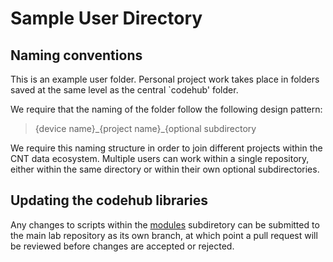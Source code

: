 # Sample User Directory

## Naming conventions

This is an example user folder. Personal project work takes place in folders saved at the same level as the central `codehub' folder.

We require that the naming of the folder follow the following design pattern:

> {device name}\_{project name}\_{optional subdirectory


We require this naming structure in order to join different projects within the CNT data ecosystem. Multiple users can work within a single repository, either within the same directory or within their own optional subdirectories.

## Updating the codehub libraries

Any changes to scripts within the [modules](../codehub/modules) subdiretory can be submitted to the main lab repository as its own branch, at which point a pull request will be reviewed before changes are accepted or rejected.
